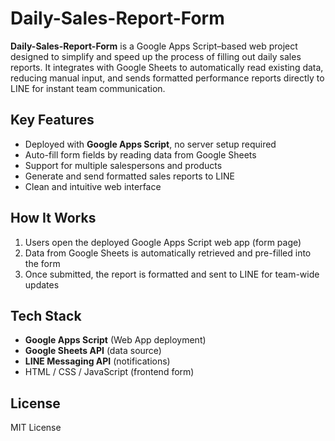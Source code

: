 # Daily-Sales-Report-Form

**Daily-Sales-Report-Form** is a Google Apps Script–based web project designed to simplify and speed up the process of filling out daily sales reports. It integrates with Google Sheets to automatically read existing data, reducing manual input, and sends formatted performance reports directly to LINE for instant team communication.

## Key Features
- Deployed with **Google Apps Script**, no server setup required
- Auto-fill form fields by reading data from Google Sheets  
- Support for multiple salespersons and products  
- Generate and send formatted sales reports to LINE  
- Clean and intuitive web interface  

## How It Works
1. Users open the deployed Google Apps Script web app (form page)  
2. Data from Google Sheets is automatically retrieved and pre-filled into the form  
3. Once submitted, the report is formatted and sent to LINE for team-wide updates  

## Tech Stack
- **Google Apps Script** (Web App deployment)  
- **Google Sheets API** (data source)  
- **LINE Messaging API** (notifications)  
- HTML / CSS / JavaScript (frontend form)  

## License
MIT License
